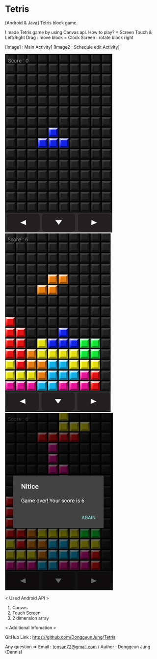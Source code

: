 # Tetris

[Android & Java] Tetris block game.

I made Tetris game by using Canvas api. 
How to play?
= Screen Touch & Left/Right Drag : move block
= Clock Screen : rotate block right


[Image1 : Main Activity]
[Image2 : Schedule edit Activity]

<div>
<img src="https://github.com/DonggeunJung/Tetris/blob/master/Tetris_Capture01.png?raw=true width="400px"></img>
<img src="https://github.com/DonggeunJung/Tetris/blob/master/Tetris_Capture02.png?raw=true width="400px"></img>
<img src="https://github.com/DonggeunJung/Tetris/blob/master/Tetris_Capture03.png?raw=true width="400px"></img>
</div>

< Used Android API >
1. Canvas
2. Touch Screen
3. 2 dimension array


< Additional Infomation >

GitHub Link : https://github.com/DonggeunJung/Tetris

Any question => Email : topsan72@gmail.com / Author : Donggeun Jung (Dennis)

